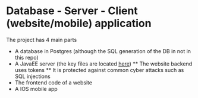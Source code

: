 # Database - Server - Client (website/mobile) application
The project has 4 main parts
* A database in Postgres (although the SQL generation of the DB in not in this repo)
* A JavaEE server (the key files are located [here](https://github.com/AntoinePr/SR03/tree/master/Projet_SR03/src))
** The website backend uses tokens
** It is protected against common cyber attacks such as SQL injections
* The frontend code of a website
* A IOS mobile app
